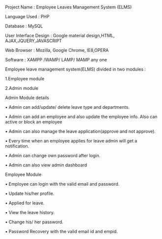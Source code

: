 Project Name : Employee Leaves Management System (ELMS)

Language Used :  PHP

Database      :  MySQL

User Interface Design :  Google material design,HTML, AJAX,JQUERY,JAVASCRIPT

Web Browser   :  Mozilla, Google Chrome, IE8,OPERA

Software      :  XAMPP /WAMP/ LAMP/ MAMP any one

Employee leave management system(ELMS) divided in two modules :

1.Employee module

2.Admin module

Admin Module details

•	Admin can add/update/ delete leave type and departments.

•	Admin can add an employee and also update the employee info. Also can active or block an employee

•	Admin can also manage the leave application(approve and not approve).

•	Every time when an employee applies for leave admin will get a notification.

•	Admin can change own password after login.

•	Admin can also view admin dashboard


Employee Module

•	Employee can login with the valid email and password.

•	Update his/her profile.

•	Applied for leave.

•	View the leave history.

•	Change his/ her password.

•	Password Recovery with the valid email id and empid.


